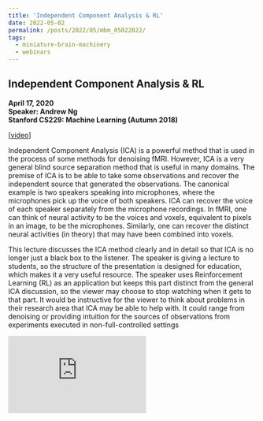 ```yaml
---
title: 'Independent Component Analysis & RL'
date: 2022-05-02
permalink: /posts/2022/05/mbm_05022022/
tags:
  - miniature-brain-machinery
  - webinars
---
```


## Independent Component Analysis & RL

**April 17, 2020**<br>
**Speaker: Andrew Ng**<br>
**Stanford CS229: Machine Learning (Autumn 2018)**<br>

[<a href="https://www.youtube.com/watch?v=YQA9lLdLig8&t=3223s" target="blank">video</a>]

Independent Component Analysis (ICA) is a powerful method that is used in the process of some methods for denoising fMRI. However, ICA is a very general blind source separation method that is useful in many domains. The premise of ICA is to be able to take some observations and recover the independent source that generated the observations. The canonical example is two speakers speaking into microphones, where the microphones pick up the voice of both speakers. ICA can recover the voice of each speaker separately from the microphone recordings. In fMRI, one can think of neural activity to be the voices and voxels, equivalent to pixels in an image, to be the microphones. Similarly, one can recover the distinct neural activities (in theory) that may have been combined into voxels.

This lecture discusses the ICA method clearly and in detail so that ICA is no longer just a black box to the listener. The speaker is giving a lecture to students, so the structure of the presentation is designed for education, which makes it a very useful resource. The speaker uses Reinforcement Learning (RL) as an application but keeps this part distinct from the general ICA discussion, so the viewer may choose to stop watching when it gets to that part. It would be instructive for the viewer to think about problems in their research area that ICA may be able to help with. It could range from denoising or providing intuition for the sources of observations from experiments executed in non-full-controlled settings

<iframe width="280" height="157" src="https://www.youtube.com/embed/YQA9lLdLig8" title="YouTube video player" frameborder="0" allow="accelerometer; autoplay; clipboard-write; encrypted-media; gyroscope; picture-in-picture" allowfullscreen></iframe>
